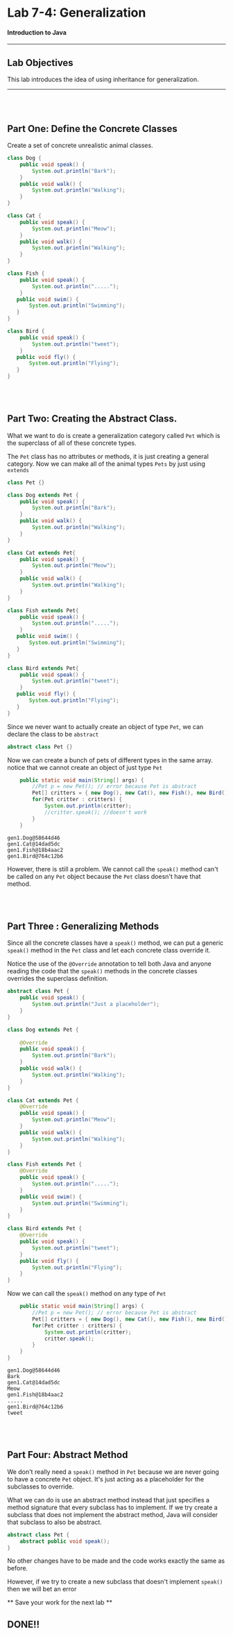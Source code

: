 # Lab 7-4: Generalization  
#### Introduction to Java
---
## Lab Objectives

This lab introduces the idea of using inheritance for generalization.

---
<br/>
<br/>

## Part One: Define the Concrete Classes

Create a set of concrete unrealistic animal classes.

```java
class Dog {
	public void speak() {
		System.out.println("Bark");
	}
	public void walk() {
		System.out.println("Walking");
	}
}

class Cat {
	public void speak() {
		System.out.println("Meow");
	}
	public void walk() {
		System.out.println("Walking");
	}
}

class Fish {
	public void speak() {
		System.out.println(".....");
	}
   public void swim() {
	   System.out.println("Swimming");
   }
}

class Bird {
	public void speak() {
		System.out.println("tweet");
	}
   public void fly() {
	   System.out.println("Flying");
   }
}
```
<br/>
<br/>

## Part Two: Creating the Abstract Class.


What we want to do is create a generalization category called `Pet` which is the superclass of all of these concrete types.

The `Pet` class has no attributes or methods, it is just creating a general category.  Now we can make all of the animal types `Pets` by just using `extends`

```java
class Pet {}

class Dog extends Pet {
	public void speak() {
		System.out.println("Bark");
	}
	public void walk() {
		System.out.println("Walking");
	}
}

class Cat extends Pet{
	public void speak() {
		System.out.println("Meow");
	}
	public void walk() {
		System.out.println("Walking");
	}
}

class Fish extends Pet{
	public void speak() {
		System.out.println(".....");
	}
   public void swim() {
	   System.out.println("Swimming");
   }
}

class Bird extends Pet{
	public void speak() {
		System.out.println("tweet");
	}
   public void fly() {
	   System.out.println("Flying");
   }
}
```
Since we never want to actually create an object of type `Pet`, we can declare the class to be `abstract`

```java
abstract class Pet {}
```

Now we can create a bunch of pets of different types in the same array. notice that we cannot create an object of just type `Pet`

```java
	public static void main(String[] args) {
		//Pet p = new Pet(); // error because Pet is abstract
		Pet[] critters = { new Dog(), new Cat(), new Fish(), new Bird() };
		for(Pet critter : critters) {
			System.out.println(critter); 
			//critter.speak(); //doesn't work
		}
	}
```

```console
gen1.Dog@58644d46
gen1.Cat@14dad5dc
gen1.Fish@18b4aac2
gen1.Bird@764c12b6
```

However, there is still a problem. We cannot call the `speak()` method can't be called on any `Pet` object because the `Pet` class doesn't have that method.

<br/>
<br/>

## Part Three : Generalizing Methods

Since all the concrete classes have a `speak()` method, we can put a generic `speak()` method in the `Pet` class and let each concrete class override it.

Notice the use of the `@Override` annotation to tell both Java and anyone reading the code that the `speak()` methods in the concrete classes overrides the superclass definition.

```java
abstract class Pet {
	public void speak() {
		System.out.println("Just a placeholder");
	}
}

class Dog extends Pet {
	
	@Override
	public void speak() {
		System.out.println("Bark");
	}
	public void walk() {
		System.out.println("Walking");
	}
}

class Cat extends Pet {
	@Override
	public void speak() {
		System.out.println("Meow");
	}
	public void walk() {
		System.out.println("Walking");
	}
}

class Fish extends Pet {
	@Override
	public void speak() {
		System.out.println(".....");
	}
	public void swim() {
		System.out.println("Swimming");
	}
}

class Bird extends Pet {
	@Override
	public void speak() {
		System.out.println("tweet");
	}
	public void fly() {
		System.out.println("Flying");
	}
}

```

Now we can call the `speak()` method on any type of `Pet`

```java
	public static void main(String[] args) {
		//Pet p = new Pet(); // error because Pet is abstract
		Pet[] critters = { new Dog(), new Cat(), new Fish(), new Bird() };
		for(Pet critter : critters) {
			System.out.println(critter); 
			critter.speak(); 
		}
	}
}
```

```console
gen1.Dog@58644d46
Bark
gen1.Cat@14dad5dc
Meow
gen1.Fish@18b4aac2
.....
gen1.Bird@764c12b6
tweet
```
<br/>
<br/>

## Part Four: Abstract Method

We don't really need a `speak()` method in `Pet` because we are never going to have a concrete `Pet` object. It's just acting as a placeholder for the subclasses to override.

What we can do is use an abstract method instead that just specifies a method signature that every subclass has to implement. If we try create a subclass that does not implement the abstract method, Java will consider that subclass to also be abstract.

```java
abstract class Pet {
	abstract public void speak();
}
```
No other changes have to be made and the code works exactly the same as before.

However, if we try to create a new subclass that doesn't implement `speak() ` then we will bet an error

** Save your work for the  next lab **
## DONE!!